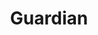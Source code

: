---
title: "Guardian"
draft: false
category: "High Performance"
weight: 7

product:
  id: "guardian"
  name: "Guardian"
  price: "58.80"

  customFields:
    - name: "RAM"
      type: "readonly"
      value: "14 GiB"

    - name: "STORAGE"
      type: "readonly"
      value: "140 GiB"

    - name: "nodemodel"
      type: "hidden"
      value: "m3"

    - name: "DATABASES"
      type: "readonly"
      value: 1

    - name: "SNAPSHOTS"
      type: "readonly"
      value: 10
      
    - name: "allocations"
      type: "hidden"
      value: 10
      
    - name: "SERVER TYPE"
      options: "vanilla|paper|fabric|spongevanilla|forge"


  selectedPlan: "monthly-plan"

  availablePlans:
    - id: "monthly-plan"
      name: "Monthly Subscription"
      frequency: "monthly"
      interval: 1
      itemPrice: 58.80
---